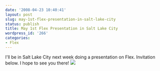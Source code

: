 ```yaml
---
date: '2008-04-23 10:40:41'
layout: post
slug: may-1st-flex-presentation-in-salt-lake-city
status: publish
title: May 1st Flex Presentation in Salt Lake City
wordpress_id: '266'
categories:
- Flex
---
```


I'll be in Salt Lake City next week doing a presentation on Flex.  Invitation below.  I hope to see you there!
![](http://www.jamesward.org/wordpress/wp-content/uploads/2008/04/rht_clientevite_slc_5-1-08.gif)

